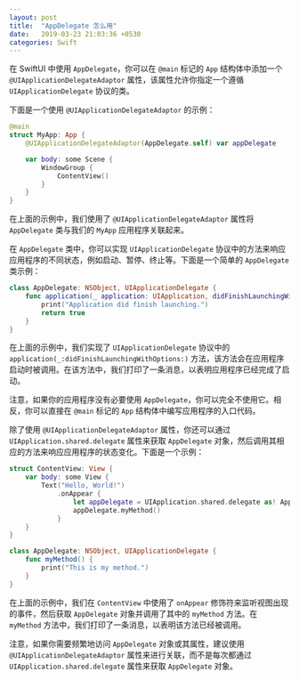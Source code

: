 ```yaml
---
layout: post
title:  "AppDelegate 怎么用"
date:   2019-03-23 21:03:36 +0530
categories: Swift
---
```


在 SwiftUI 中使用 `AppDelegate`，你可以在 `@main` 标记的 `App` 结构体中添加一个 `@UIApplicationDelegateAdaptor` 属性，该属性允许你指定一个遵循 `UIApplicationDelegate` 协议的类。

下面是一个使用 `@UIApplicationDelegateAdaptor` 的示例：

```swift
@main
struct MyApp: App {
    @UIApplicationDelegateAdaptor(AppDelegate.self) var appDelegate

    var body: some Scene {
        WindowGroup {
            ContentView()
        }
    }
}
```

在上面的示例中，我们使用了 `@UIApplicationDelegateAdaptor` 属性将 `AppDelegate` 类与我们的 `MyApp` 应用程序关联起来。

在 `AppDelegate` 类中，你可以实现 `UIApplicationDelegate` 协议中的方法来响应应用程序的不同状态，例如启动、暂停、终止等。下面是一个简单的 `AppDelegate` 类示例：

```swift
class AppDelegate: NSObject, UIApplicationDelegate {
    func application(_ application: UIApplication, didFinishLaunchingWithOptions launchOptions: [UIApplication.LaunchOptionsKey : Any]? = nil) -> Bool {
        print("Application did finish launching.")
        return true
    }
}
```

在上面的示例中，我们实现了 `UIApplicationDelegate` 协议中的 `application(_:didFinishLaunchingWithOptions:)` 方法，该方法会在应用程序启动时被调用。在该方法中，我们打印了一条消息，以表明应用程序已经完成了启动。

注意，如果你的应用程序没有必要使用 `AppDelegate`，你可以完全不使用它。相反，你可以直接在 `@main` 标记的 `App` 结构体中编写应用程序的入口代码。


除了使用 `@UIApplicationDelegateAdaptor` 属性，你还可以通过 `UIApplication.shared.delegate` 属性来获取 `AppDelegate` 对象，然后调用其相应的方法来响应应用程序的状态变化。下面是一个示例：

```swift
struct ContentView: View {
    var body: some View {
        Text("Hello, World!")
            .onAppear {
                let appDelegate = UIApplication.shared.delegate as! AppDelegate
                appDelegate.myMethod()
            }
    }
}

class AppDelegate: NSObject, UIApplicationDelegate {
    func myMethod() {
        print("This is my method.")
    }
}
```

在上面的示例中，我们在 `ContentView` 中使用了 `onAppear` 修饰符来监听视图出现的事件，然后获取 `AppDelegate` 对象并调用了其中的 `myMethod` 方法。在 `myMethod` 方法中，我们打印了一条消息，以表明该方法已经被调用。

注意，如果你需要频繁地访问 `AppDelegate` 对象或其属性，建议使用 `@UIApplicationDelegateAdaptor` 属性来进行关联，而不是每次都通过 `UIApplication.shared.delegate` 属性来获取 `AppDelegate` 对象。
